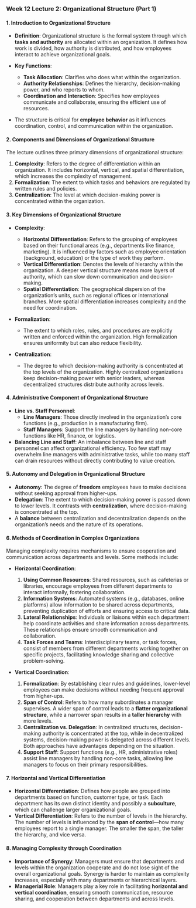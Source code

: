 ### Week 12 Lecture 2: Organizational Structure (Part 1)

#### 1. **Introduction to Organizational Structure**

- **Definition**: Organizational structure is the formal system through which **tasks and authority** are allocated within an organization. It defines how work is divided, how authority is distributed, and how employees interact to achieve organizational goals.
- **Key Functions**:

  - **Task Allocation**: Clarifies who does what within the organization.
  - **Authority Relationships**: Defines the hierarchy, decision-making power, and who reports to whom.
  - **Coordination and Interaction**: Specifies how employees communicate and collaborate, ensuring the efficient use of resources.
- The structure is critical for **employee behavior** as it influences coordination, control, and communication within the organization.

#### 2. **Components and Dimensions of Organizational Structure**

   The lecture outlines three primary dimensions of organizational structure:

1. **Complexity**: Refers to the degree of differentiation within an organization. It includes horizontal, vertical, and spatial differentiation, which increases the complexity of management.
2. **Formalization**: The extent to which tasks and behaviors are regulated by written rules and policies.
3. **Centralization**: The level at which decision-making power is concentrated within the organization.

#### 3. **Key Dimensions of Organizational Structure**

- **Complexity**:

  - **Horizontal Differentiation**: Refers to the grouping of employees based on their functional areas (e.g., departments like finance, marketing). It is influenced by factors such as employee orientation (background, education) or the type of work they perform.
  - **Vertical Differentiation**: Denotes the levels of hierarchy within the organization. A deeper vertical structure means more layers of authority, which can slow down communication and decision-making.
  - **Spatial Differentiation**: The geographical dispersion of the organization’s units, such as regional offices or international branches. More spatial differentiation increases complexity and the need for coordination.
- **Formalization**:

  - The extent to which roles, rules, and procedures are explicitly written and enforced within the organization. High formalization ensures uniformity but can also reduce flexibility.
- **Centralization**:

  - The degree to which decision-making authority is concentrated at the top levels of the organization. Highly centralized organizations keep decision-making power with senior leaders, whereas decentralized structures distribute authority across levels.

#### 4. **Administrative Component of Organizational Structure**

- **Line vs. Staff Personnel**:
  - **Line Managers**: Those directly involved in the organization’s core functions (e.g., production in a manufacturing firm).
  - **Staff Managers**: Support the line managers by handling non-core functions like HR, finance, or logistics.
- **Balancing Line and Staff**: An imbalance between line and staff personnel can affect organizational efficiency. Too few staff may overwhelm line managers with administrative tasks, while too many staff can drain resources without directly contributing to value creation.

#### 5. **Autonomy and Delegation in Organizational Structure**

- **Autonomy**: The degree of **freedom** employees have to make decisions without seeking approval from higher-ups.
- **Delegation**: The extent to which decision-making power is passed down to lower levels. It contrasts with **centralization**, where decision-making is concentrated at the top.
- A **balance** between centralization and decentralization depends on the organization’s needs and the nature of its operations.

#### 6. **Methods of Coordination in Complex Organizations**

   Managing complexity requires mechanisms to ensure cooperation and communication across departments and levels. Some methods include:

- **Horizontal Coordination**:

  1. **Using Common Resources**: Shared resources, such as cafeterias or libraries, encourage employees from different departments to interact informally, fostering collaboration.
  2. **Information Systems**: Automated systems (e.g., databases, online platforms) allow information to be shared across departments, preventing duplication of efforts and ensuring access to critical data.
  3. **Lateral Relationships**: Individuals or liaisons within each department help coordinate activities and share information across departments. These relationships ensure smooth communication and collaboration.
  4. **Task Forces and Teams**: Interdisciplinary teams, or task forces, consist of members from different departments working together on specific projects, facilitating knowledge sharing and collective problem-solving.
- **Vertical Coordination**:

  1. **Formalization**: By establishing clear rules and guidelines, lower-level employees can make decisions without needing frequent approval from higher-ups.
  2. **Span of Control**: Refers to how many subordinates a manager supervises. A wider span of control leads to a **flatter organizational structure**, while a narrower span results in a **taller hierarchy** with more levels.
  3. **Centralization vs. Delegation**: In centralized structures, decision-making authority is concentrated at the top, while in decentralized systems, decision-making power is delegated across different levels. Both approaches have advantages depending on the situation.
  4. **Support Staff**: Support functions (e.g., HR, administrative roles) assist line managers by handling non-core tasks, allowing line managers to focus on their primary responsibilities.

#### 7. **Horizontal and Vertical Differentiation**

- **Horizontal Differentiation**: Defines how people are grouped into departments based on function, customer type, or task. Each department has its own distinct identity and possibly a **subculture**, which can challenge larger organizational goals.
- **Vertical Differentiation**: Refers to the number of levels in the hierarchy. The number of levels is influenced by the **span of control**—how many employees report to a single manager. The smaller the span, the taller the hierarchy, and vice versa.

#### 8. **Managing Complexity through Coordination**

- **Importance of Synergy**: Managers must ensure that departments and levels within the organization cooperate and do not lose sight of the overall organizational goals. Synergy is harder to maintain as complexity increases, especially with many departments or hierarchical layers.
- **Managerial Role**: Managers play a key role in facilitating **horizontal and vertical coordination**, ensuring smooth communication, resource sharing, and cooperation between departments and across levels.
